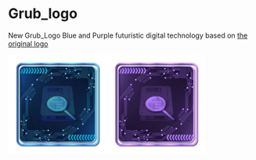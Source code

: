 # Grub_logo
New Grub_Logo Blue and Purple futuristic digital technology based on [the original logo](https://commons.wikimedia.org/wiki/File:Grub_logo_large.png)

<img src="Grub_logo.iconset/icon_512x512.png" alt="Github Project" style="width:40%;"><img src="Grub_logo_Purple.iconset/icon_512x512.png" alt="Github Project" style="width:40%;"> 
